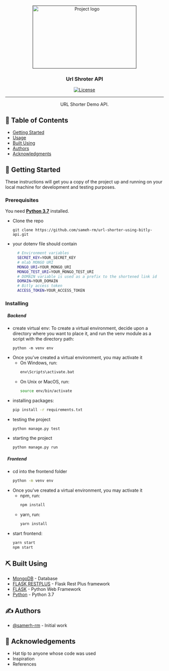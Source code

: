 <p align="center">
  <a href="" rel="noopener">
 <img width=330px height=200px src="https://pointblancmedia.com/wp-content/uploads/2020/04/url-shortener-theplungedaily.jpg" alt="Project logo"></a>
</p>

<h3 align="center">Url Shroter API</h3>

<div align="center">

[![License](https://img.shields.io/badge/license-MIT-blue.svg)](/LICENSE)

</div>

---

<p align="center"> URL Shorter Demo API.
    <br> 
</p>

## 📝 Table of Contents

- [Getting Started](#getting_started)
- [Usage](/backend)
- [Built Using](#built_using)
- [Authors](#authors)
- [Acknowledgments](#acknowledgement)

## 🏁 Getting Started <a name = "getting_started"></a>

These instructions will get you a copy of the project up and running on your local machine for development and testing purposes.

### Prerequisites

You need **[Python 3.7](https://www.python.org/downloads/release/python-377/)** installed.

- Clone the repo

  ```
  git clone https://github.com/sameh-rm/url-shorter-using-bitly-api.git
  ```

- your dotenv file should contain

  ```bash
    # Environment variables
    SECRET_KEY=YOUR_SECRET_KEY
    # mlab MONGO URI
    MONGO_URI=YOUR_MONGO_URI
    MONGO_TEST_URI=YOUR_MONGO_TEST_URI
    # DOMAIN variable is used as a prefix to the shortened link id
    DOMAIN=YOUR_DOMAIN
    # Bitly access token
    ACCESS_TOKEN=YOUR_ACCESS_TOKEN
  ```

### Installing

##### &nbsp;&nbsp;Backend

- create virtual env:
  To create a virtual environment, decide upon a directory where you want to place it, and run the venv module as a script with the directory path:

  ```
  python -m venv env
  ```

* Once you’ve created a virtual environment, you may activate it
  - On Windows, run:
    ```cmd
    env\Scripts\activate.bat
    ```
  - On Unix or MacOS, run:
    ```bash
    source env/bin/activate
    ```
* installing packages:
  ```bash
  pip install -r requirements.txt
  ```

- testing the project

  ```bash
  python manage.py test
  ```

- starting the project

  ```bash
  python manage.py run
  ```

##### &nbsp;&nbsp;Frontend

- cd into the frontend folder

  ```bash
  python -m venv env
  ```

* Once you’ve created a virtual environment, you may activate it
  - npm, run:
    ```bash
    npm install
    ```
  - yarn, run:
    ```bash
    yarn install
    ```
* start frontend:
  ```bash
  yarn start
  npm start
  ```

## ⛏️ Built Using <a name = "built_using"></a>

- [MongoDB](https://www.mongodb.com/) - Database
- [FLASK RESTPLUS](https://flask-restplus.readthedocs.io/en/stable/index.html) - Flask Rest Plus framework
- [FLASK](https://flask.palletsprojects.com/en/2.0.x/) - Python Web Framework
- [Python](https://www.python.org/) - Python 3.7

## ✍️ Authors <a name = "authors"></a>

- [@samerh-rm](https://github.com/sameh-rm) - Initial work

## 🎉 Acknowledgements <a name = "acknowledgement"></a>

- Hat tip to anyone whose code was used
- Inspiration
- References
